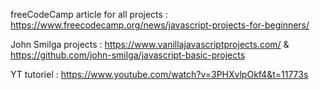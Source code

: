 freeCodeCamp article for all projects : https://www.freecodecamp.org/news/javascript-projects-for-beginners/

John Smilga projects : https://www.vanillajavascriptprojects.com/ & https://github.com/john-smilga/javascript-basic-projects 

YT tutoriel : https://www.youtube.com/watch?v=3PHXvlpOkf4&t=11773s